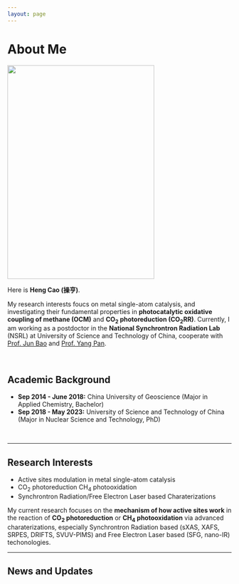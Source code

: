 ```yaml
---
layout: page
---
```

# About Me

<img src="images/heng.jpg" class="floatpic" width="330" height="480">

Here is **Heng Cao (操亨)**.

My research interests foucs on metal single-atom catalysis, and investigating their fundamental properties in **photocatalytic oxidative coupling of methane (OCM)** and **CO<sub>2</sub> photoreduction (CO<sub>2</sub>RR)**. Currently, I am working as a postdoctor in the **National Synchrontron Radiation Lab** (NSRL) at University of Science and Technology of China, cooperate with [Prof. Jun Bao](http://team.ustc.edu.cn/Baogroup/zh_CN/) and [Prof. Yang Pan](https://www.x-mol.com/groups/Pan_Yang).

<br>

## Academic Background


- **Sep 2014 - June 2018:** China University of Geoscience (Major in Applied Chemistry, Bachelor)
- **Sep 2018 - May 2023:** University of Science and Technology of China (Major in Nuclear Science and Technology, PhD)

<br>

---

## Research Interests

- Active sites modulation in metal single-atom catalysis
- CO<sub>2</sub> photoreduction CH<sub>4</sub> photooxidation
- Synchrontron Radiation/Free Electron Laser based Charaterizations

My current research focuses on the **mechanism of how active sites work** in the reaction of **CO<sub>2</sub> photoreduction** or **CH<sub>4</sub> photooxidation** via advanced charaterizations, especially Synchrontron Radiation based (sXAS, XAFS, SRPES, DRIFTS, SVUV-PIMS) and Free Electron Laser based (SFG, nano-IR) techonologies. <br>

---

## News and Updates
